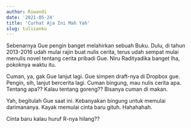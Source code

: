 ```yaml
---
author: Riwandi
date: '2021-05-24'
title: 'Curhat Aja Ini Mah Yah'
slug: tulisanku
---
```


Sebenarnya Gue pengin banget melahirkan sebuah Buku. Dulu, di tahun 2013-2016 udah mulai rajin buat nulis cerita, terus udah sempat mulai menulis novel tentang cerita pribadi Gue. Niru Radityadika banget lha, pokoknya waktu itu.

Cuman, ya, gak Gue lanjut lagi. Gue simpen draft-nya di Dropbox gue. Pengin, sih, lanjut bercerita lagi. Cuman bingung, mau nulis cerita apa. Tentang apa?? Kalau tentang goreng?? Bisanya cuman di makan.

Yah, begitulah Gue saat ini. Kebanyakan bingung untuk memulai darimananya. Kayak memulai cinta baru gituh. Hahahahah.

Cinta baru kalau huruf R-nya hilang??